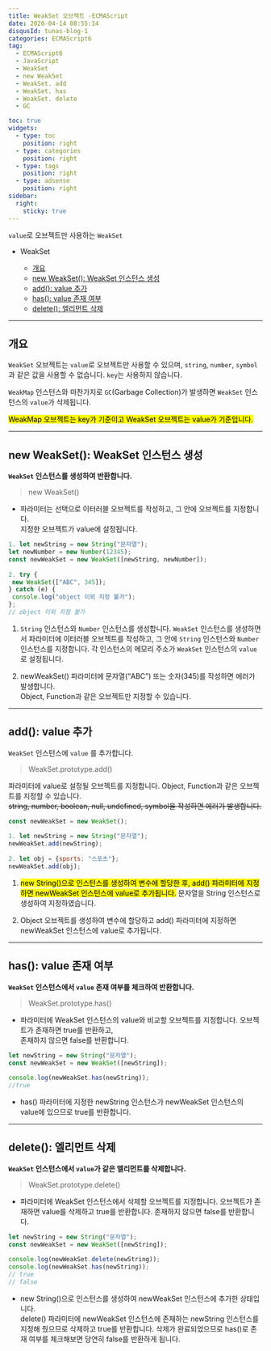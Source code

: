 ```yaml
---
title: WeakSet 오브젝트 -ECMAScript
date: 2020-04-14 08:55:14
disqusId: tunas-blog-1
categories: ECMAScript6
tag: 
  - ECMAScript6
  - JavaScript
  - WeakSet
  - new WeakSet
  - WeakSet. add
  - WeakSet. has
  - WeakSet. delete
  - GC

toc: true
widgets:
  - type: toc
    position: right
  - type: categories
    position: right
  - type: tags
    position: right
  - type: adsense
    position: right
sidebar:
  right:
    sticky: true
---
```


`value`로 오브젝트만 사용하는 `WeakSet`

*   WeakSet
    
    *   [개요](/2020/04/14/WeakSet%20오브젝트%20-ECMAScript/#WeakSet)
    *   [new WeakSet(): WeakSet 인스턴스 생성](/2020/04/14/WeakSet%20오브젝트%20-ECMAScript/#newWeakSet)
    *   [add(): value 추가](/2020/04/14/WeakSet%20오브젝트%20-ECMAScript/#WeakSet_add)
    *   [has(): value 존재 여부](/2020/04/14/WeakSet%20오브젝트%20-ECMAScript/#WeakSet_has)
    *   [delete(): 엘리먼트 삭제](/2020/04/14/WeakSet%20오브젝트%20-ECMAScript/#WeakSet_delete)

<!-- more -->

* * *

<h2 id="WeakSet">개요</h2>

`WeakSet` 오브젝트는 `value`로 오브젝트만 사용할 수 있으며, `string`, `number`, `symbol`과 같은 값을 사용할 수 없습니다. `key`는 사용하지 않습니다.

`WeakMap` 인스턴스와 마찬가지로 `GC`(Garbage Collection)가 발생하면 `WeakSet` 인스턴스의 `value`가 삭제됩니다.  

<mark>WeakMap 오브젝트는 key가 기준이고 WeakSet 오브젝트는 value가 기준입니다.</mark>

* * *

<h2 id="newWeakSet">new WeakSet(): WeakSet 인스턴스 생성</h2>

**`WeakSet` 인스턴스를 생성하여 반환합니다.**

> new WeakSet()

*   파라미터는 선택으로 이터러블 오브젝트를 작성하고, 그 안에 오브젝트를 지정합니다.  
    지정한 오브젝트가 value에 설정됩니다.

```js new WeakSet
1. let newString = new String("문자열");  
let newNumber = new Number(12345);  
const newWeakSet = new WeakSet([newString, newNumber]);  
  
2. try {  
 new WeakSet(["ABC", 345]);  
} catch (e) {  
 console.log("object 이외 지정 불가");  
};  
// object 이외 지정 불가  
```

1.  `String` 인스턴스와 `Number` 인스턴스를 생성합니다. `WeakSet` 인스턴스를 생성하면서 파라미터에 이터러블 오브젝트를 작성하고, 그 안에 `String` 인스턴스와 `Number` 인스턴스를 지정합니다. 
각 인스턴스의 메모리 주소가 `WeakSet` 인스턴스의 `value`로 설정됩니다.


2.  newWeakSet() 파라미터에 문자열(“ABC”) 또는 숫자(345)를 작성하면 에러가 발생합니다.  
    Object, Function과 같은 오브젝트만 지정할 수 있습니다.

* * *

<h2 id="WeakSet_add">add(): value 추가</h2>

`WeakSet` 인스턴스에 `value` 를 추가합니다.

> WeakSet.prototype.add()

파라미터에 value로 설정될 오브젝트를 지정합니다. Object, Function과 같은 오브젝트를 지정할 수 있습니다.  
~~string, number, boolean, null, undefined, symbol을 작성하면 에러가 발생합니다.~~

```js add()
const newWeakSet = new WeakSet();  
  
1. let newString = new String("문자열");  
newWeakSet.add(newString);  
  
2. let obj = {sports: "스포츠"};  
newWeakSet.add(obj); 
``` 

1.  <mark>new String()으로 인스턴스를 생성하여 변수에 할당한 후, add() 파라미터에 지정하면 newWeakSet 인스턴스에 value로 추가됩니다.</mark> 문자열을 String 인스턴스로 생성하여 지정하였습니다.


2.  Object 오브젝트를 생성하여 변수에 할당하고 add() 파라미터에 지정하면 newWeakSet 인스턴스에 value로 추가됩니다.

* * *

<h2 id="WeakSet_has">has(): value 존재 여부</h2>

**`WeakSet` 인스턴스에서 `value` 존재 여부를 체크하여 반환합니다.**

> WeakSet.prototype.has()

*   파라미터에 WeakSet 인스턴스의 value와 비교할 오브젝트를 지정합니다. 오브젝트가 존재하면 true를 반환하고,  
    존재하지 않으면 false를 반환합니다.

```js has()
let newString = new String("문자열");  
const newWeakSet = new WeakSet([newString]);  
  
console.log(newWeakSet.has(newString));  
//true  
```

*   has() 파라미터에 지정한 newString 인스턴스가 newWeakSet 인스턴스의 value에 있으므로 true를 반환합니다.

* * *

<h2 id="WeakSet_delete">delete(): 엘리먼트 삭제</h2>

**`WeakSet` 인스턴스에서 `value`가 같은 엘리먼트를 삭제합니다.**

> WeakSet.prototype.delete()

*   파라미터에 WeakSet 인스턴스에서 삭제할 오브젝트를 지정합니다. 오브젝트가 존재하면 value를 삭제하고 true를 반환합니다. 존재하지 않으면 false를 반환합니다.

```js delete()
let newString = new String("문자열");  
const newWeakSet = new WeakSet([newString]);  
  
console.log(newWeakSet.delete(newString));  
console.log(newWeakSet.has(newString));  
// true  
// false  
```

*   new String()으로 인스턴스를 생성하여 newWeakSet 인스턴스에 추가한 상태입니다.  
    delete() 파라미터에 newWeakSet 인스턴스에 존재하는 newString 인스턴스를 지정해 줬으므로 삭제하고 true를 반환합니다. 삭제가 완료되었으므로 has()로 존재 여부를 체크해보면 당연히 false를 반환하게 됩니다.
